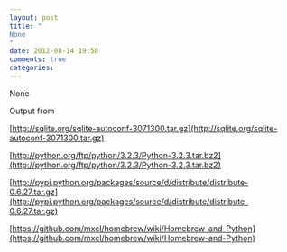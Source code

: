 ```yaml
---
layout: post
title: "
None
"
date: 2012-08-14 19:50
comments: true
categories: 
---
```


None


Output from 

[http://sqlite.org/sqlite-autoconf-3071300.tar.gz](http://sqlite.org/sqlite-autoconf-3071300.tar.gz)

[http://python.org/ftp/python/3.2.3/Python-3.2.3.tar.bz2](http://python.org/ftp/python/3.2.3/Python-3.2.3.tar.bz2)

[http://pypi.python.org/packages/source/d/distribute/distribute-0.6.27.tar.gz](http://pypi.python.org/packages/source/d/distribute/distribute-0.6.27.tar.gz)

[https://github.com/mxcl/homebrew/wiki/Homebrew-and-Python](https://github.com/mxcl/homebrew/wiki/Homebrew-and-Python)

